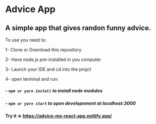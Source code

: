 # Advice App

## A simple app that gives randon funny advice.

To use you need to:

1- Clone or Download this repository

2- Have node.js pre-installed in you computer

3- Launch your IDE and cd into the projct

4- open terminal and run:

##### - `npm or yarn install` to install node modules

##### - `npm or yarn start` to open developement at localhost:3000

#### Try it => https://advice-me-react-app.netlify.app/
